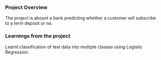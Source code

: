 ### Project Overview

 The project is abount a bank predicting whether a customer will subscribe to a term deposit or no.


### Learnings from the project

 Learnt classification of text data into multiple classes using Logistic Regression.


